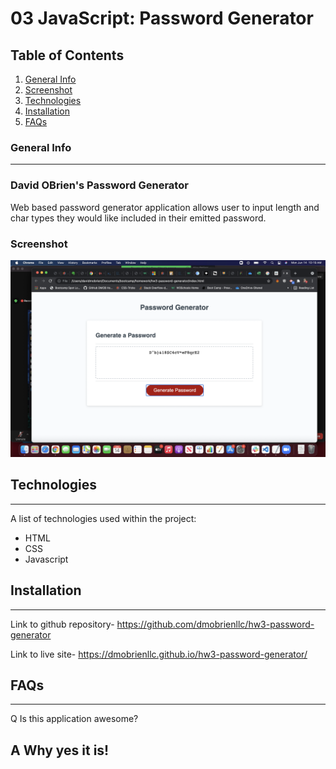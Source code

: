 
# 03 JavaScript: Password Generator

## Table of Contents
1. [General Info](#general-info)
2. [Screenshot](#screenshot)
3. [Technologies](#technologies)
4. [Installation](#installation)
5. [FAQs](#faqs)
### General Info
***
### David OBrien's Password Generator

Web based password generator application allows user to input length and char types
they would like included in their emitted password.

### Screenshot
![Image text](./assets/images/finished-screenshot.png)

## Technologies
***
A list of technologies used within the project:
  * HTML
  * CSS
  * Javascript

## Installation
***

Link to github repository- https://github.com/dmobrienllc/hw3-password-generator

Link to live site- https://dmobrienllc.github.io/hw3-password-generator/

## FAQs
***

Q Is this application awesome?

A Why yes it is!
---

